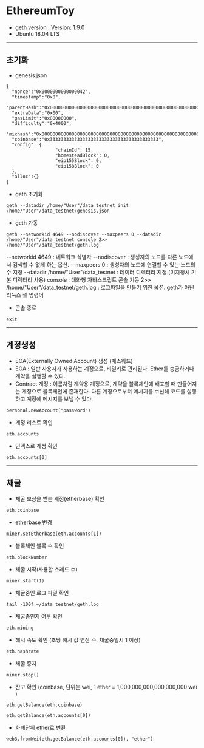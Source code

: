 # EthereumToy

- geth version : Version: 1.9.0
- Ubuntu 18.04 LTS

---

## 초기화

- genesis.json

<pre><code>{
  "nonce":"0x0000000000000042",
  "timestamp":"0x0",
  "parentHash":"0x0000000000000000000000000000000000000000000000000000000000000000",
  "extraData":"0x00",
  "gasLimit":"0x80000000",
  "difficulty":"0x4000",
  "mixhash":"0x0000000000000000000000000000000000000000000000000000000000000000",
  "coinbase":"0x3333333333333333333333333333333333333333",
  "config": {
                  "chainId": 15,
                  "homesteadBlock": 0,
                  "eip155Block": 0,
                  "eip158Block": 0
  },
  "alloc":{}
}
</code></pre>


- geth 초기화

<pre><code>geth --datadir /home/"User"/data_testnet init /home/"User"/data_testnet/genesis.json
</code></pre>

- geth 가동

<pre><code>geth --networkid 4649 --nodiscover --maxpeers 0 --datadir /home/"User"/data_testnet console 2>> /home/"User"/data_testnet/geth.log`
</code></pre>

--networkid 4649 : 네트워크 식별자
--nodiscover : 생성자의 노드를 다른 노드에서 검색할 수 없게 하는 옵션.
--maxpeers 0 : 생성자의 노드에 연결할 수 있는 노드의 수 지정
--datadir /home/"User"/data_testnet : 데이터 디렉터리 지정 (미지정시 기본 디렉터리 사용)
console : 대화형 자바스크립트 콘솔 기동
2>> /home/"User"/data_testnet/geth.log : 로그파일을 만들기 위한 옵션. geth가 아닌 리눅스 셸 명령어

- 콘솔 종료
<pre><code>exit</code></pre>

---

## 계정생성

- EOA(Externally Owned Account) 생성 (패스워드)
 - EOA : 일반 사용자가 사용하는 계정으로, 비밀키로 관리된다. Ether를 송금하거나 계약을 실행할 수 있다.
 - Contract 계정 : 이름처럼 계약용 계정으로, 계약을 블록체인에 배포할 때 만들어지는 계정으로 블록체인에 존재한다. 다른 계정으로부터 메시지를 수신해 코드를 실행하고 계정에 메시지를 보낼 수 있다.
<pre><code>personal.newAccount("password")</code></pre>

- 계정 리스트 확인
<pre><code>eth.accounts</code></pre>

- 인덱스로 계정 확인
<pre><code>eth.accounts[0]</code></pre>

---

## 채굴

- 채굴 보상을 받는 계정(etherbase) 확인
<pre><code>eth.coinbase</code></pre>

- etherbase 변경
<pre><code>miner.setEtherbase(eth.accounts[1])</code></pre>

- 블록체인 블록 수 확인
<pre><code>eth.blockNumber</code></pre>

- 채굴 시작(사용할 스레드 수)
<pre><code>miner.start(1)</code></pre>

- 채굴중인 로그 파일 확인
<pre><code>tail -100f ~/data_testnet/geth.log</code></pre>

- 채굴중인지 여부 확인
<pre><code>eth.mining</code></pre>

- 해시 속도 확인 (초당 해시 값 연산 수, 채굴중일시 1 이상)
<pre><code>eth.hashrate</code></pre>

- 채굴 중지
<pre><code>miner.stop()</code></pre>

- 잔고 확인 (coinbase, 단위는 wei,  1 ether = 1,000,000,000,000,000,000 wei )
<pre><code>eth.getBalance(eth.coinbase)</pre></code>
<pre><code>eth.getBalance(eth.accounts[0])</pre></code>

- 화폐단위 ether로 변환
<pre><code>web3.fromWei(eth.getBalance(eth.accounts[0]), "ether")</code></pre>
